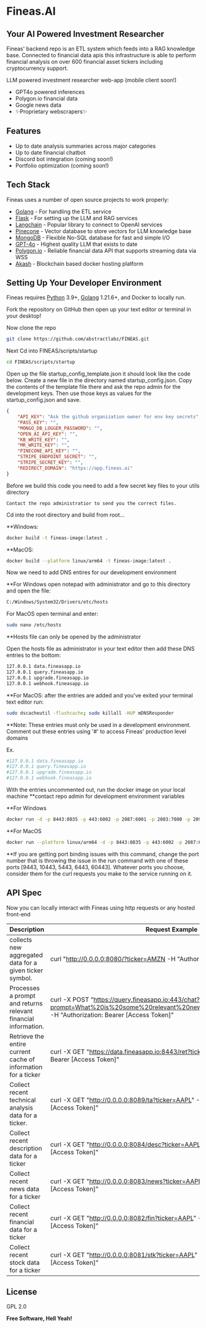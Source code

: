 # Fineas.AI
## Your AI Powered Investment Researcher

Fineas' backend repo is an ETL system which feeds into a RAG knowledge base. Connected to financial data apis this infrastructure is able to perform financial analysis on over 600 financial asset tickers including cryptocurrency support. 

LLM powered investment researcher web-app (mobile client soon!)

- GPT4o powered inferences
- Polygon.io financial data
- Google news data
- ✨Proprietary webscrapers✨

## Features

- Up to date analysis summaries across major categories
- Up to date financial chatbot
- Discord bot integration (coming soon!)
- Portfolio optimization (coming soon!)

## Tech Stack

Fineas uses a number of open source projects to work properly:

- [Golang] - For handling the ETL service
- [Flask] - For setting up the LLM and RAG services
- [Langchain] - Popular library to connect to OpenAI services
- [Pinecone] - Vector database to store vectors for LLM knowledge base
- [MongoDB] - Flexible No-SQL database for fast and simple I/O
- [GPT-4o] - Highest quality LLM that exists to date
- [Polygon.io] - Reliable financial data API that supports streaming data via WSS
- [Akash] - Blockchain based docker hosting platform

## Setting Up Your Developer Environment

Fineas requires [Python](https://www.python.org/) 3.9+, [Golang](https://go.dev/) 1.21.6+, and Docker to locally run.

Fork the repository on GitHub then open up your text editor or terminal in your desktop!

Now clone the repo

```sh
git clone https://github.com/abstractlabz/FINEAS.git
```

Next Cd into FINEAS/scripts/startup

```sh
cd FINEAS/scripts/startup
```

Open up the file startup_config_template.json it should look like the code below. Create a new file in the directory named startup_config.json. Copy the contents of the template file there and ask the repo admin for the development keys. Then use those keys as values for the startup_config.json and save.

```json
{
    "API_KEY": "Ask the github organization owner for env key secrets",
    "PASS_KEY": "",
    "MONGO_DB_LOGGER_PASSWORD": "",
    "OPEN_AI_API_KEY": "",
    "KB_WRITE_KEY": "",
    "MR_WRITE_KEY": "",
    "PINECONE_API_KEY": "",
    "STRIPE_ENDPOINT_SECRET": "",
    "STRIPE_SECRET_KEY": "",
    "REDIRECT_DOMAIN": "https://app.fineas.ai"
}

``` 

Before we build this code you need to add a few secret key files to your utils directory

```
Contact the repo administratior to send you the correct files. 
```

Cd into the root directory and build from root...

**Windows:
```sh
docker build -t fineas-image:latest .
```

**MacOS:

```sh
docker build --platform linux/arm64 -t fineas-image:latest .
```

Now we need to add DNS entires for our development environment

**For Windows open notepad with administrator and go to this directory and open the file:
```sh
C:/Windows/System32/Drivers/etc/hosts
```

For MacOS open terminal and enter:
```sh
sudo nano /etc/hosts
```

**Hosts file can only be opened by the administrator

Open the hosts file as administrator in your text editor then add these DNS entries to the bottom:

```sh
127.0.0.1 data.fineasapp.io
127.0.0.1 query.fineasapp.io
127.0.0.1 upgrade.fineasapp.io
127.0.0.1 webhook.fineasapp.io
```

**For MacOS: after the entries are added and you've exited your terminal text editor run:

```sh
sudo dscacheutil -flushcache; sudo killall -HUP mDNSResponder
```

**Note: These entries must only be used in a development environment. Comment out these entries using '#' to access Fineas' production level domains  

Ex.

```sh
#127.0.0.1 data.fineasapp.io
#127.0.0.1 query.fineasapp.io
#127.0.0.1 upgrade.fineasapp.io
#127.0.0.1 webhook.fineasapp.io
```

With the entries uncommented out, run the docker image on your local machine 
**contact repo admin for development environment variables

**For Windows
```sh
docker run -d -p 8443:8035 -p 443:6002 -p 2087:6001 -p 2083:7000 -p 2096:7002 -e API_KEY=[API_KEY] -e PASS_KEY=[PASS_KEY] -e MONGO_DB_LOGGER_PASSWORD=[MONGO_DB_LOGGER_PASSWORD] -e OPEN_AI_API_KEY=[OPEN_AI_API_KEY] -e KB_WRITE_KEY=[KB_WRITE_KEY] -e MR_WRITE_KEY=[MR_WRITE_KEY] -e PINECONE_API_KEY=[PINECONE_API_KEY] -e STRIPE_ENDPOINT_SECRET=[STRIPE_ENDPOINT_SECRET] -e STRIPE_SECRET_KEY=[STRIPE_SECRET_KEY] -e REDIRECT_DOMAIN=https://app.fineas.ai fineas-image:latest
```

**For MacOS
```sh
docker run --platform linux/arm64 -d -p 8443:8035 -p 443:6002 -p 2087:6001 -p 2083:7000 -p 2096:7002 -e API_KEY=[API_KEY] -e PASS_KEY=[PASS_KEY] -e MONGO_DB_LOGGER_PASSWORD=[MONGO_DB_LOGGER_PASSWORD] -e OPEN_AI_API_KEY=[OPEN_AI_API_KEY] -e KB_WRITE_KEY=[KB_WRITE_KEY] -e MR_WRITE_KEY=[MR_WRITE_KEY] -e PINECONE_API_KEY=[PINECONE_API_KEY] -e STRIPE_ENDPOINT_SECRET=[STRIPE_ENDPOINT_SECRET] -e STRIPE_SECRET_KEY=[STRIPE_SECRET_KEY] -e REDIRECT_DOMAIN=https://app.fineas.ai fineas-image:latest
```

**If you are getting port binding issues with this command, change the port number that is throwing the issue in the run command with one of these ports [9443, 10443, 5443, 6443, 60443]. Whatever ports you choose, consider them for the curl requests you make to the service running on it.

## API Spec

Now you can locally interact with Fineas using http requests or any hosted front-end

| Description | Request Example |
| ------ | ------ |
| collects new aggregated data for a given ticker symbol.| curl "http://0.0.0.0:8080/?ticker=AMZN -H "Authorization: Bearer [Access Token]"
| Processes a prompt and returns relevant financial information. | curl -X POST "https://query.fineasapp.io:443/chat?prompt=What%20is%20some%20relevant%20news%20around%20amazon%3F" -H "Authorization: Bearer [Access Token]"
| Retrieve the entire current cache of information for a ticker | curl -X GET "https://data.fineasapp.io:8443/ret?ticker=AAPL" -H "Authorization: Bearer [Access Token]" 
| Collect recent technical analysis data for a ticker. | curl -X GET "http://0.0.0.0:8089/ta?ticker=AAPL" -H "Authorization: Bearer [Access Token]"
| Collect recent description data for a ticker | curl -X GET "http://0.0.0.0:8084/desc?ticker=AAPL" -H "Authorization: Bearer [Access Token]" |
| Collect recent news data for a ticker | curl -X GET "http://0.0.0.0:8083/news?ticker=AAPL" -H "Authorization: Bearer [Access Token]" |
| Collect recent financial data for a ticker | curl -X GET "http://0.0.0.0:8082/fin?ticker=AAPL" -H "Authorization: Bearer [Access Token]" |
| Collect recent stock data for a ticker | curl -X GET "http://0.0.0.0:8081/stk?ticker=AAPL" -H "Authorization: Bearer [Access Token]" 


## License

GPL 2.0

**Free Software, Hell Yeah!**

[//]: # (These are reference links used in the body of this note and get stripped out when the markdown processor does its job. There is no need to format nicely because it shouldn't be seen. Thanks SO - http://stackoverflow.com/questions/4823468/store-comments-in-markdown-syntax)

   [Golang]: <https://go.dev/>
   [Flask]: <https://flask.palletsprojects.com/en/3.0.x/>
   [Langchain]: <https://www.langchain.com/>
   [Pinecone]: <https://www.pinecone.io/>
   [MongoDB]: <https://www.mongodb.com/products/platform/atlas-database>
   [GPT-4o]: <https://openai.com/index/hello-gpt-4o/>
   [Polygon.io]: <https://polygon.io/>
   [Akash]: <https://akash.network/>
